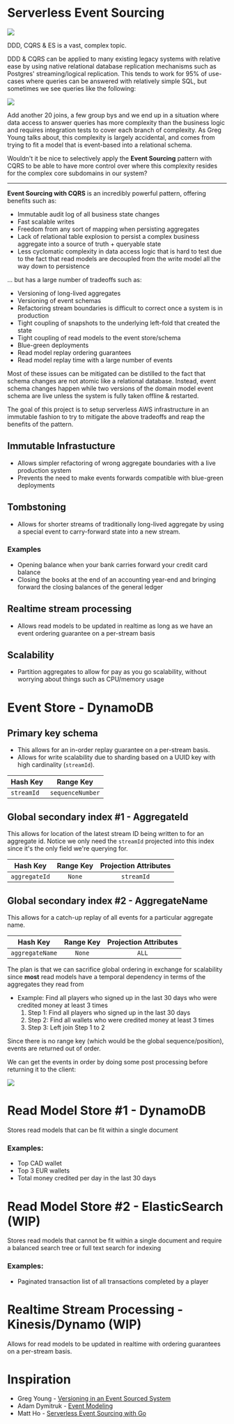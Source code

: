 # Serverless Event Sourcing

![](https://jj09.net/wp-content/uploads/2018/12/ddd-diagram-example.png)

DDD, CQRS & ES is a vast, complex topic. 

DDD & CQRS can be applied to many existing legacy systems with relative ease by using native relational database replication mechanisms such as Postgres' streaming/logical replication. This tends to work for 95% of use-cases where queries can be answered with relatively simple SQL, but sometimes we see queries like the following:

![](https://www.interfacett.com/wp-content/uploads/2014/08/001-Multiple-Joins-Work-just-like-Single-Joins.png)

Add another 20 joins, a few group bys and we end up in a situation where data access to answer queries has more complexity than the business logic and requires integration tests to cover each branch of complexity.
As Greg Young talks about, this complexity is largely accidental, and comes from trying to fit a model that is event-based into a relational schema.

Wouldn't it be nice to selectively apply the **Event Sourcing** pattern with CQRS to be able to have more control over where this complexity resides for the complex core subdomains in our system?

---

**Event Sourcing with CQRS** is an incredibly powerful pattern, offering benefits such as:

- Immutable audit log of all business state changes
- Fast scalable writes
- Freedom from any sort of mapping when persisting aggregates
- Lack of relational table explosion to persist a complex business aggregate into a source of truth + queryable state
- Less cyclomatic complexity in data access logic that is hard to test due to the fact that read models are decoupled from the write model all the way down to persistence

... but has a large number of tradeoffs such as:

- Versioning of long-lived aggregates
- Versioning of event schemas
- Refactoring stream boundaries is difficult to correct once a system is in production
- Tight coupling of snapshots to the underlying left-fold that created the state
- Tight coupling of read models to the event store/schema
- Blue-green deployments
- Read model replay ordering guarantees
- Read model replay time with a large number of events


Most of these issues can be mitigated can be distilled to the fact that schema changes are not atomic like a relational database. Instead, event schema changes happen while two versions of the domain model event schema are live unless the system is fully taken offline & restarted.



The goal of this project is to setup serverless AWS infrastructure in an immutable fashion to try to mitigate the above tradeoffs and reap the benefits of the pattern.


## Immutable Infrastucture
- Allows simpler refactoring of wrong aggregate boundaries with a live production system
- Prevents the need to make events forwards compatible with blue-green deployments


## Tombstoning
- Allows for shorter streams of traditionally long-lived aggregate by using a special event to carry-forward state into a new stream.

### Examples
- Opening balance when your bank carries forward your credit card balance
- Closing the books at the end of an accounting year-end and bringing forward the closing balances of the general ledger




## Realtime stream processing
- Allows read models to be updated in realtime as long as we have an event ordering guarantee on a per-stream basis


## Scalability
- Partition aggregates to allow for pay as you go scalability, without worrying about things such as CPU/memory usage


# Event Store - DynamoDB

## Primary key schema
- This allows for an in-order replay guarantee on a per-stream basis.
- Allows for write scalability due to sharding based on a UUID key with high cardinality (`streamId`).

| Hash Key        | Range Key
| ------------- |:-------------:|
| `streamId`      | `sequenceNumber`


## Global secondary index #1 - AggregateId
This allows for location of the latest stream ID being written to for an aggregate id. 
Notice we only need the `streamId` projected into this index since it's the only field we're querying for.

| Hash Key        | Range Key | Projection Attributes
| ------------- |:-------------:|:-------------:|
| `aggregateId`      | `None`    | `streamId`




## Global secondary index #2 - AggregateName
This allows for a catch-up replay of all events for a particular aggregate name.

| Hash Key        | Range Key | Projection Attributes
| ------------- |:-------------:|:-------------:|
| `aggregateName`      | `None` | `ALL`


The plan is that we can sacrifice global ordering in exchange for scalability since **most** read models have a temporal dependency in terms of the aggregates they read from

- Example:  Find all players who signed up in the last 30 days who were credited money at least 3 times
    1. Step 1: Find all players who signed up in the last 30 days
    2. Step 2: Find all wallets who were credited money at least 3 times
    3. Step 3: Left join Step 1 to 2
    
 
Since there is no range key (which would be the global sequence/position), events are returned out of order.

We can get the events in order by doing some post processing before returning it to the client:

![](https://i.gyazo.com/fc546f22127714aa131e7b9edfd0a03f.png)


# Read Model Store #1 - DynamoDB
Stores read models that can be fit within a single document

### Examples:
- Top CAD wallet
- Top 3 EUR wallets
- Total money credited per day in the last 30 days


# Read Model Store #2 - ElasticSearch (WIP)
Stores read models that cannot be fit within a single document and require a balanced search tree or full text search for indexing

### Examples:
- Paginated transaction list of all transactions completed by a player


# Realtime Stream Processing - Kinesis/Dynamo (WIP)
Allows for read models to be updated in realtime with ordering guarantees on a per-stream basis.

# Inspiration
- Greg Young - [Versioning in an Event Sourced System](https://leanpub.com/esversioning/read)
- Adam Dymitruk - [Event Modeling](https://eventmodeling.org/)
- Matt Ho - [Serverless Event Sourcing with Go](https://www.youtube.com/watch?v=B-reKkB8L5Q)